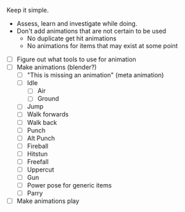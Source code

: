 Keep it simple. 
- Assess, learn and investigate while doing.
- Don't add animations that are not certain to be used
	- No duplicate get hit animations
	- No animations for items that may exist at some point

- [ ] Figure out what tools to use for animation
- [ ] Make animations (blender?)
	- [ ] "This is missing an animation" (meta animation)
	- [ ] Idle
		- [ ] Air
		- [ ] Ground
	- [ ] Jump
	- [ ] Walk forwards
	- [ ] Walk back
	- [ ] Punch
	- [ ] Alt Punch
	- [ ] Fireball
	- [ ] Hitstun
	- [ ] Freefall
	- [ ] Uppercut
	- [ ] Gun
	- [ ] Power pose for generic items 
	- [ ] Parry

- [ ] Make animations play